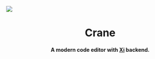![](https://raw.githubusercontent.com/crane-editor/crane/master/logo.svg)
<h1 align="center">Crane</h1>

<h4 align="center">A modern code editor with <a href="https://github.com/google/xi-editor">Xi</a> backend.</h4>
